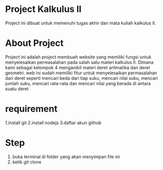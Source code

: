 # Project Kalkulus II
Project ini dibuat untuk memenuhi tugas akhir dari mata kuliah kalkulus II.
# About Project
Project ini adalah project membuah website yang memiliki fungsi untuk menyelesaikan permasalahan pada salah satu materi kalkulus II. Dimana kami sebagai kelompok 4 mengambil materi deret aritmatika dan deret geometri. web ini sudah memiliki fitur untuk menyelesaikan permasalahan dari deret seperti mencari beda dari tiap suku, mencari nilai suku, mencari jumlah suku, mencari rata-rata dan mencari nilai yang berada di antara suatu deret
# requirement
1.install git
2.install nodejs
3.daftar akun github

# Step
1. buka terminal di folder yang akan menyimpan file ini
2. ketik git clone
